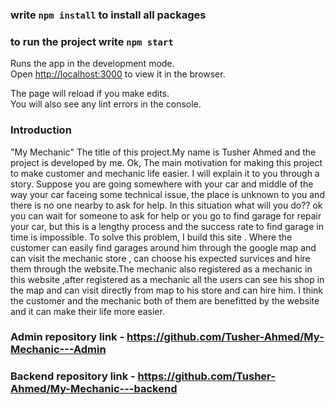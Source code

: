 ### write `npm install` to install all packages

### to run the project write `npm start`

Runs the app in the development mode.\
Open [http://localhost:3000](http://localhost:3000) to view it in the browser.

The page will reload if you make edits.\
You will also see any lint errors in the console.

### Introduction

"My Mechanic" The title of this project.My name is Tusher Ahmed and the project is developed by me. Ok, The main motivation for making this project to make customer and mechanic life easier. I will explain it to you through a story.
Suppose you are going somewhere with your car and middle of the way your car faceing some technical issue, the place is unknown to you and there is no one nearby to ask for help. In this situation what will you do??
ok you can wait for someone to ask for help or you go to find garage for repair your car, but this is a lengthy process and the success rate to find garage in time is impossible.
To solve this problem, I build this site . Where the customer can easily find garages around him through the google map and can visit the mechanic store , can choose his expected survices and hire them through the website.The mechanic also registered as a mechanic in this website ,after registered as a mechanic all the users can see his shop in the map and can visit directly from map to his store and can hire him.
I think the customer and the mechanic both of them are benefitted by the website and it can make their life more easier.
### Admin repository link - https://github.com/Tusher-Ahmed/My-Mechanic---Admin
### Backend repository link - https://github.com/Tusher-Ahmed/My-Mechanic---backend
